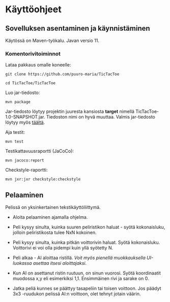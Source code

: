 # Käyttöohjeet

## Sovelluksen asentaminen ja käynnistäminen

Käytössä on Maven-työkalu. Javan versio 11. 

### Komentorivitoiminnot

Lataa pakkaus omalle koneelle:

```
git clone https://github.com/puuro-maria/TicTacToe

cd TicTacToe/TicTacToe
```

Luo jar-tiedosto:

```
mvn package
```

Jar-tiedosto löytyy projektin juuresta kansiosta **target** nimellä TicTacToe-1.0-SNAPSHOT.jar. Tiedoston nimi on hyvä muuttaa.
Valmis jar-tiedosto löytyy myös [täältä](https://github.com/puuro-maria/TicTacToe/releases/tag/Final).

Aja testit:

 ```
 mvn test
 ```
 
 Testikattavuusraportti (JaCoCo):
 
 ```
 mvn jacoco:report
```

Checkstyle-raportti:

```
mvn jxr:jxr checkstyle:checkstyle
```


## Pelaaminen

Pelissä on yksinkertainen tekstikäyttöliittymä.

- Aloita pelaaminen ajamalla ohjelma.

- Peli kysyy sinulta, kuinka suuren peliristikon haluat - syötä kokonaisluku, jolloin peliristikosta tulee NxN kokoinen.

- Peli kysyy sinulta, kuinka pitkän voittorivin haluat. Syötä kokonaisluku. Voittorivi ei voi olla pidempi kuin yllä syötetty N.

- Peli alkaa - AI aloittaa ristillä. *Voit myös pienellä muokkauksella UI-luokassa asettaa itsesi aloittajaksi.*

- Kun AI on asettanut ristin ruutuun, on sinun vuorosi. Syötä koordinaatit muodossa x,y eli esimerkiksi 1,1. Ensimmäinen rivi ja sarake on 0. 

- Jatka peliä kunnes se päättyy tasapeliin tai toisen voittoon. Jos päädyt 3x3 -ruudukon pelissä AI:n voittoon, olet tehnyt jotain väärin.
